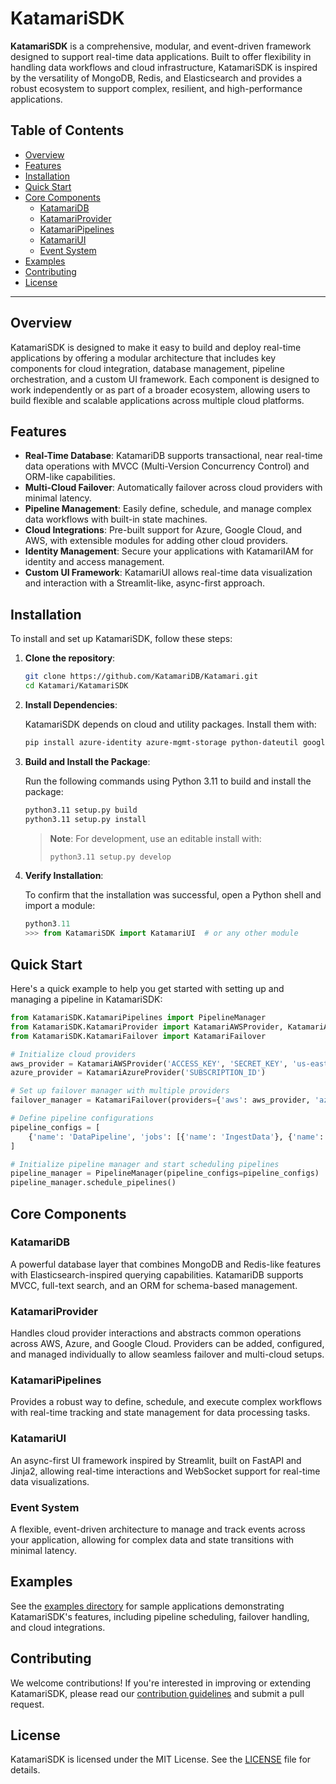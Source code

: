 # KatamariSDK

**KatamariSDK** is a comprehensive, modular, and event-driven framework designed to support real-time data applications. Built to offer flexibility in handling data workflows and cloud infrastructure, KatamariSDK is inspired by the versatility of MongoDB, Redis, and Elasticsearch and provides a robust ecosystem to support complex, resilient, and high-performance applications.

## Table of Contents
- [Overview](#overview)
- [Features](#features)
- [Installation](#installation)
- [Quick Start](#quick-start)
- [Core Components](#core-components)
  - [KatamariDB](#katamaridb)
  - [KatamariProvider](#katamariprovider)
  - [KatamariPipelines](#katamaripipelines)
  - [KatamariUI](#katamariui)
  - [Event System](#event-system)
- [Examples](#examples)
- [Contributing](#contributing)
- [License](#license)

---

## Overview

KatamariSDK is designed to make it easy to build and deploy real-time applications by offering a modular architecture that includes key components for cloud integration, database management, pipeline orchestration, and a custom UI framework. Each component is designed to work independently or as part of a broader ecosystem, allowing users to build flexible and scalable applications across multiple cloud platforms.

## Features

- **Real-Time Database**: KatamariDB supports transactional, near real-time data operations with MVCC (Multi-Version Concurrency Control) and ORM-like capabilities.
- **Multi-Cloud Failover**: Automatically failover across cloud providers with minimal latency.
- **Pipeline Management**: Easily define, schedule, and manage complex data workflows with built-in state machines.
- **Cloud Integrations**: Pre-built support for Azure, Google Cloud, and AWS, with extensible modules for adding other cloud providers.
- **Identity Management**: Secure your applications with KatamariIAM for identity and access management.
- **Custom UI Framework**: KatamariUI allows real-time data visualization and interaction with a Streamlit-like, async-first approach.

## Installation

To install and set up KatamariSDK, follow these steps:

1. **Clone the repository**:

   ```bash
   git clone https://github.com/KatamariDB/Katamari.git
   cd Katamari/KatamariSDK
   ```

2. **Install Dependencies**:

   KatamariSDK depends on cloud and utility packages. Install them with:

   ```bash
   pip install azure-identity azure-mgmt-storage python-dateutil google-cloud-compute google-cloud-storage
   ```

3. **Build and Install the Package**:

   Run the following commands using Python 3.11 to build and install the package:

   ```bash
   python3.11 setup.py build
   python3.11 setup.py install
   ```

   > **Note**: For development, use an editable install with:
   >
   > ```bash
   > python3.11 setup.py develop
   > ```

4. **Verify Installation**:

   To confirm that the installation was successful, open a Python shell and import a module:

   ```python
   python3.11
   >>> from KatamariSDK import KatamariUI  # or any other module
   ```

## Quick Start

Here's a quick example to help you get started with setting up and managing a pipeline in KatamariSDK:

```python
from KatamariSDK.KatamariPipelines import PipelineManager
from KatamariSDK.KatamariProvider import KatamariAWSProvider, KatamariAzureProvider
from KatamariSDK.KatamariFailover import KatamariFailover

# Initialize cloud providers
aws_provider = KatamariAWSProvider('ACCESS_KEY', 'SECRET_KEY', 'us-east-1')
azure_provider = KatamariAzureProvider('SUBSCRIPTION_ID')

# Set up failover manager with multiple providers
failover_manager = KatamariFailover(providers={'aws': aws_provider, 'azure': azure_provider})

# Define pipeline configurations
pipeline_configs = [
    {'name': 'DataPipeline', 'jobs': [{'name': 'IngestData'}, {'name': 'ProcessData'}]}
]

# Initialize pipeline manager and start scheduling pipelines
pipeline_manager = PipelineManager(pipeline_configs=pipeline_configs)
pipeline_manager.schedule_pipelines()
```

## Core Components

### KatamariDB
A powerful database layer that combines MongoDB and Redis-like features with Elasticsearch-inspired querying capabilities. KatamariDB supports MVCC, full-text search, and an ORM for schema-based management.

### KatamariProvider
Handles cloud provider interactions and abstracts common operations across AWS, Azure, and Google Cloud. Providers can be added, configured, and managed individually to allow seamless failover and multi-cloud setups.

### KatamariPipelines
Provides a robust way to define, schedule, and execute complex workflows with real-time tracking and state management for data processing tasks.

### KatamariUI
An async-first UI framework inspired by Streamlit, built on FastAPI and Jinja2, allowing real-time interactions and WebSocket support for real-time data visualizations.

### Event System
A flexible, event-driven architecture to manage and track events across your application, allowing for complex data and state transitions with minimal latency.

## Examples

See the [examples directory](https://github.com/KatamariDB/Katamari/tree/main/examples) for sample applications demonstrating KatamariSDK's features, including pipeline scheduling, failover handling, and cloud integrations.

## Contributing

We welcome contributions! If you're interested in improving or extending KatamariSDK, please read our [contribution guidelines](https://github.com/KatamariDB/Katamari/blob/main/CONTRIBUTING.md) and submit a pull request.

## License

KatamariSDK is licensed under the MIT License. See the [LICENSE](https://github.com/KatamariDB/Katamari/blob/main/LICENSE) file for details.

